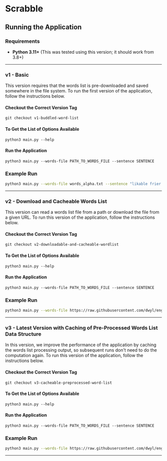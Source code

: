 # Scrabble

## Running the Application

### Requirements
- **Python 3.11+** (This was tested using this version; it should work from 3.8+)

---

### v1 - Basic
This version requires that the words list is pre-downloaded and saved somewhere in the file system. To run the first version of the application, follow the instructions below.

#### Checkout the Correct Version Tag
```shell
git checkout v1-buddled-word-list
```

#### To Get the List of Options Available
```shell
python3 main.py --help
```

#### Run the Application
```shell
python3 main.py --words-file PATH_TO_WORDS_FILE --sentence SENTENCE
```

### Example Run
```bash
python3 main.py --words-file words_alpha.txt --sentence "likable frier frog arm delegated"
```

---

### v2 - Download and Cacheable Words List
This version can read a words list file from a path or download the file from a given URL. To run this version of the application, follow the instructions below.

#### Checkout the Correct Version Tag
```shell
git checkout v2-downloadable-and-cacheable-wordlist
```

#### To Get the List of Options Available
```shell
python3 main.py --help
```

#### Run the Application
```shell
python3 main.py --words-file PATH_TO_WORDS_FILE --sentence SENTENCE
```

### Example Run
```bash
python3 main.py --words-file https://raw.githubusercontent.com/dwyl/english-words/refs/heads/master/words_alpha.txt --sentence "likable frier frog arm delegated" --force-download --download-dest tmp
```

---

### v3 - Latest Version with Caching of Pre-Processed Words List Data Structure
In this version, we improve the performance of the application by caching the words list processing output, so subsequent runs don't need to do the computation again. To run this version of the application, follow the instructions below.

#### Checkout the Correct Version Tag
```shell
git checkout v3-cacheable-preprocessed-word-list
```

#### To Get the List of Options Available
```shell
python3 main.py --help
```

#### Run the Application
```shell
python3 main.py --words-file PATH_TO_WORDS_FILE --sentence SENTENCE
```

### Example Run
```bash
python3 main.py --words-file https://raw.githubusercontent.com/dwyl/english-words/refs/heads/master/words_alpha.txt --sentence "likable frier frog arm delegated" --use-cache
```

---
